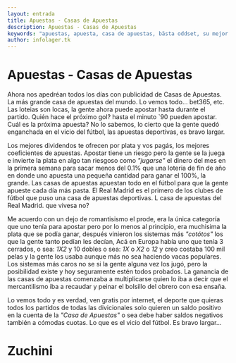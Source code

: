 ```yaml
---
layout: entrada
title: Apuestas - Casas de Apuestas
description: Apuestas - Casas de Apuestas
keywords: "apuestas, apuesta, casa de apuestas, bästa oddset, su mejor opción en apuestas, la casa de apuestas más grande del mundo."
author: infolager.tk
---
```

# Apuestas - Casas de Apuestas

Ahora nos apedréan todos los días con publicidad de Casas de Apuestas. La más grande casa de apuestas del mundo. Lo vemos todo...
bet365, etc. Las loteias son locas, la gente ahora puede apostar hasta durante el partido. Quién hace el próximo gol? hasta el minuto `90 pueden apostar. Cuál es la próxima apuesta?
No lo sabemos, lo cierto que la gente quedó enganchada en el vicio del fútbol, las apuestas deportivas, es bravo largar.

Los mejores dividendos te ofrecen por plata y vos pagás, los mejores coeficientes de apuestas. Apostar tiene un riesgo pero la gente se la juega e invierte la plata en algo tan riesgoso como
_"jugarse"_ el dinero del mes en la primera semana para sacar menos del 0.1% que una loteria de fin de año en donde uno apuesta una pequeña cantidad para ganar el 100%, la grande. Las casas de apuestas apuestan todo
en el fútbol para que la gente apueste cada día más pasta. El Real Madrid es el primero de los clubes de fútbol que puso una casa de apuestas deportivas. L casa de apuestas del Real Madrid. que vivesa no?

Me acuerdo con un dejo de romantisismo el prode, era la única categoría que uno tenía para apostar pero por lo menos al principio, era muchisima la plata que se podía ganar, después vinieron los sistemas
más *"cotótos"* los que la gente tanto pedían les decían, Acá en Europa había uno que tenía 3 cerrados, o sea: *1X2* y 10 dobles o sea: *1X* o *X2* o *12* y creo costaba 100 mil pelas y la gente los usaba aunque más no sea
haciendo vacas populares. Los sistemas más caros no se si la gente alguna vez los jugó, pero la posibilidad existe y hoy seguramente estén todos probados. La ganancia de las casas de apuestas comenzaba a multiplicarse quien lo iba a decir que el mercantilismo iba a recaudar y peinar el bolsillo del obrero con esa ensaña.

Lo vemos todo  y es verdad, ven gratis por internet, el deporte que quieras todos los partidos de todas las divicionales solo quieren un saldo positivo en la cuenta de la *"Casa de Apuestas"* o sea debe haber saldos
negativos también a cómodas cuotas. Lo que es el vicio del fútbol.
Es bravo largar...


Zuchini
=======


	
